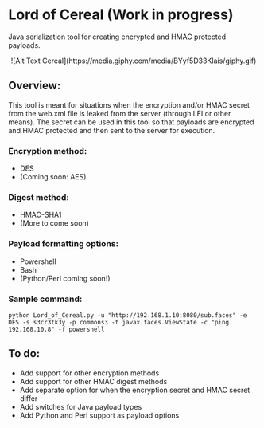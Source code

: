 # Lord of Cereal (Work in progress)
Java serialization tool for creating encrypted and HMAC protected payloads.

<center>![Alt Text Cereal](https://media.giphy.com/media/BYyf5D33KIais/giphy.gif)</center>

## Overview:
This tool is meant for situations when the encryption and/or HMAC secret from the web.xml file is leaked from the server (through LFI or other means). The secret can be used in this tool so that payloads are encrypted and HMAC protected and then sent to the server for execution.  

### Encryption method:
* DES
* (Coming soon: AES)

### Digest method:
* HMAC-SHA1
* (More to come soon)

### Payload formatting options:
* Powershell
* Bash
* (Python/Perl coming soon!)

### Sample command:
`python Lord_of_Cereal.py -u "http://192.168.1.10:8080/sub.faces" -e DES -s s3cr3tk3y -p commons3 -t javax.faces.ViewState -c "ping 192.168.10.8" -f powershell`

## To do:
* Add support for other encryption methods
* Add support for other HMAC digest methods
* Add separate option for when the encryption secret and HMAC secret differ
* Add switches for Java payload types
* Add Python and Perl support as payload options
